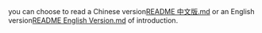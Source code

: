 you can choose to read a Chinese version[README 中文版.md](https://github.com/yjmhyhc/takeout/files/9949967/README.md) or an English version[README English Version.md](https://github.com/yjmhyhc/takeout/files/9950025/README.English.Version.md) of introduction.
